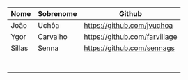 | Nome  | Sobrenome  | Github  |
|---|---|---|
| João  |  Uchôa    |  https://github.com/jvuchoa   |
| Ygor  |  Carvalho  | https://github.com/farvillage |
|Sillas |   Senna    | https://github.com/sennags    |
|   |   |   |
|   |   |   |
|   |   |   |
|   |   |   |
|   |   |   |
|   |   |   |
|   |   |   |
